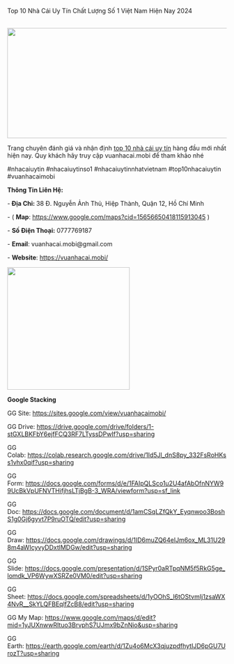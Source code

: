 Top 10 Nhà Cái Uy Tín Chất Lượng Số 1 Việt Nam Hiện Nay 2024

<p>&nbsp;<img src="https://scontent.fsgn3-1.fna.fbcdn.net/v/t39.30808-6/461831907_122111677622529592_612528813272035580_n.jpg?_nc_cat=107&amp;ccb=1-7&amp;_nc_sid=cc71e4&amp;_nc_ohc=GkhcaRg16zYQ7kNvgFuV4aA&amp;_nc_ht=scontent.fsgn3-1.fna&amp;_nc_gid=AO8RVSSyVGIbOsUsOgm_PO-&amp;oh=00_AYBUOzAhLu2yAq-MbjXpjBxXZ-s8ygSd-6NewqZs-Bh9Vg&amp;oe=67043D41" alt="" width="665" height="253" /></p>
<p>Trang chuy&ecirc;n đ&aacute;nh gi&aacute; v&agrave; nhận định&nbsp;<a href="https://vuanhacai.mobi/">top 10 nh&agrave; c&aacute;i uy t&iacute;n</a>&nbsp;h&agrave;ng đầu mới nhất hiện nay. Quy kh&aacute;ch h&atilde;y truy cập vuanhacai.mobi để tham khảo nh&eacute;</p>
<p>#nhacaiuytin #nhacaiuytinso1 #nhacaiuytinnhatvietnam #top10nhacaiuytin #vuanhacaimobi</p>
<p><strong>Th&ocirc;ng Tin Li&ecirc;n Hệ:&nbsp;</strong></p>
<p>-<strong>&nbsp;Địa Chỉ:&nbsp;</strong>38 Đ. Nguyễn Ảnh Thủ, Hiệp Th&agrave;nh, Quận 12, Hồ Ch&iacute; Minh&nbsp;</p>
<p>- (&nbsp;<strong>Map</strong>:&nbsp;<a href="https://www.google.com/maps?cid=15656650418115913045">https://www.google.com/maps?cid=15656650418115913045</a>&nbsp;)</p>
<p>-&nbsp;<strong>Số Điện Thoại:</strong>&nbsp;0777769187</p>
<p>-&nbsp;<strong>Email</strong>: vuanhacai.mobi@gmail.com</p>
<p>-&nbsp;<strong>Website</strong>:&nbsp;<a href="https://vuanhacai.mobi/">https://vuanhacai.mobi/</a></p>
<p><img src="https://scontent.fsgn13-1.fna.fbcdn.net/v/t39.30808-6/462084970_122111926124529592_2234553393821447024_n.jpg?_nc_cat=109&amp;ccb=1-7&amp;_nc_sid=127cfc&amp;_nc_ohc=6uiXdW4RF3kQ7kNvgEW83GU&amp;_nc_ht=scontent.fsgn13-1.fna&amp;_nc_gid=A2iKncvKhQmhRQ7mq_YDaHp&amp;oh=00_AYA1ujPQxUzTG1zTfyBsd953AQMaPZfRGiltYuw7WOsRCQ&amp;oe=67043929" alt="" width="281" height="281" /></p>
<p><strong>Google Stacking</strong></p>
<p>GG Site:&nbsp;<a href="https://sites.google.com/view/vuanhacaimobi/">https://sites.google.com/view/vuanhacaimobi/</a></p>
<p>GG Drive:&nbsp;<a href="https://drive.google.com/drive/folders/1-stGXLBKFbY6ejfFCQ3RF7LTyssDPwIf?usp=sharing">https://drive.google.com/drive/folders/1-stGXLBKFbY6ejfFCQ3RF7LTyssDPwIf?usp=sharing</a></p>
<p>GG Colab:&nbsp;<a href="https://colab.research.google.com/drive/1Id5Jl_dnS8py_332FsRoHKss1vhx0qif?usp=sharing">https://colab.research.google.com/drive/1Id5Jl_dnS8py_332FsRoHKss1vhx0qif?usp=sharing</a></p>
<p>GG Form:&nbsp;<a href="https://docs.google.com/forms/d/e/1FAIpQLSco1u2U4afAbOfnNYW99UcBkVpUFNVTHifjhsLTjBgB-3_WRA/viewform?usp=sf_link">https://docs.google.com/forms/d/e/1FAIpQLSco1u2U4afAbOfnNYW99UcBkVpUFNVTHifjhsLTjBgB-3_WRA/viewform?usp=sf_link</a></p>
<p>GG Doc:&nbsp;<a href="https://docs.google.com/document/d/1amCSqLZfQkY_Eyqnwoo3BoshS1g0Gj6gyvt7P9ruOTQ/edit?usp=sharing">https://docs.google.com/document/d/1amCSqLZfQkY_Eyqnwoo3BoshS1g0Gj6gyvt7P9ruOTQ/edit?usp=sharing</a></p>
<p>GG Draw:&nbsp;<a href="https://docs.google.com/drawings/d/1ID6muZQ64elJm6ox_ML31U298m4aWIcyvyDDxtlMDGw/edit?usp=sharing">https://docs.google.com/drawings/d/1ID6muZQ64elJm6ox_ML31U298m4aWIcyvyDDxtlMDGw/edit?usp=sharing</a></p>
<p>GG Slide:&nbsp;<a href="https://docs.google.com/presentation/d/1SPyr0aRTpqNM5f5RkG5ge_lomdk_VP6WywXSRZe0VM0/edit?usp=sharing">https://docs.google.com/presentation/d/1SPyr0aRTpqNM5f5RkG5ge_lomdk_VP6WywXSRZe0VM0/edit?usp=sharing</a></p>
<p>GG Sheet:&nbsp;<a href="https://docs.google.com/spreadsheets/d/1yOOhS_l6tOStvmIj1zsaWX4NvR__SkYLQFBEqlfZcB8/edit?usp=sharing">https://docs.google.com/spreadsheets/d/1yOOhS_l6tOStvmIj1zsaWX4NvR__SkYLQFBEqlfZcB8/edit?usp=sharing</a></p>
<p>GG My Map:&nbsp;<a href="https://www.google.com/maps/d/edit?mid=1yJUXnwwRItuo3BrvphS7UJmx9bZnNio&amp;usp=sharing">https://www.google.com/maps/d/edit?mid=1yJUXnwwRItuo3BrvphS7UJmx9bZnNio&amp;usp=sharing</a></p>
<p>GG Earth:&nbsp;<a href="https://earth.google.com/earth/d/1Zu4o6McX3qjuzpdfhytIJD6pGU7UrozT?usp=sharing">https://earth.google.com/earth/d/1Zu4o6McX3qjuzpdfhytIJD6pGU7UrozT?usp=sharing</a></p>